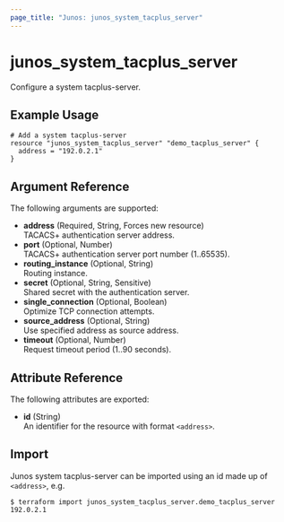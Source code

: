 ```yaml
---
page_title: "Junos: junos_system_tacplus_server"
---
```


# junos_system_tacplus_server

Configure a system tacplus-server.

## Example Usage

```hcl
# Add a system tacplus-server
resource "junos_system_tacplus_server" "demo_tacplus_server" {
  address = "192.0.2.1"
}
```

## Argument Reference

The following arguments are supported:

- **address** (Required, String, Forces new resource)  
  TACACS+ authentication server address.
- **port** (Optional, Number)  
  TACACS+ authentication server port number (1..65535).
- **routing_instance** (Optional, String)  
  Routing instance.
- **secret** (Optional, String, Sensitive)  
  Shared secret with the authentication server.
- **single_connection** (Optional, Boolean)  
  Optimize TCP connection attempts.
- **source_address** (Optional, String)  
  Use specified address as source address.
- **timeout** (Optional, Number)  
  Request timeout period (1..90 seconds).

## Attribute Reference

The following attributes are exported:

- **id** (String)  
  An identifier for the resource with format `<address>`.

## Import

Junos system tacplus-server can be imported using an id made up of `<address>`, e.g.

```shell
$ terraform import junos_system_tacplus_server.demo_tacplus_server 192.0.2.1
```
